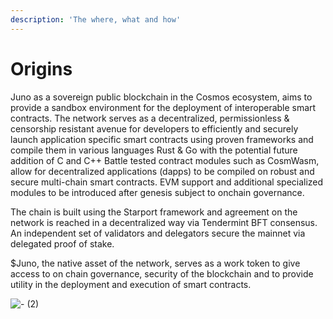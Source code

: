 ```yaml
---
description: 'The where, what and how'
---
```


# Origins

Juno as a sovereign public blockchain in the Cosmos ecosystem, aims to provide a sandbox environment for the deployment of interoperable smart contracts. The network serves as a decentralized, permissionless & censorship resistant avenue for developers to efficiently and securely launch application specific smart contracts using proven frameworks and compile them in various languages Rust & Go with the potential future addition of C and C++ Battle tested contract modules such as CosmWasm, allow for decentralized applications (dapps) to be compiled on robust and secure multi-chain smart contracts. EVM support and additional specialized modules to be introduced after genesis subject to onchain governance.

The chain is built using the Starport framework and agreement on the network is reached in a decentralized way via Tendermint BFT consensus. An independent set of validators and delegators secure the mainnet via delegated proof of stake.

$Juno, the native asset of the network, serves as a work token to give access to on chain governance, security of the blockchain and to provide utility in the deployment and execution of smart contracts.

![- (2)](https://user-images.githubusercontent.com/79812965/130063483-9030b78a-9f11-49cd-a005-7f8306b53590.png)



